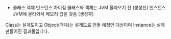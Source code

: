 * 클래스 객체 인스턴스 차이점
클래스와 객체는 JVM 올라오기 전 (생성전)
인스턴스 JVM에 올라와서 메모리 값을 갖음 (생성후)

Class는 설계도이고 Object(객체)는 설계도로 만들 예정인 대상이며 Instance는 실제 만들어진 결과물입니다.